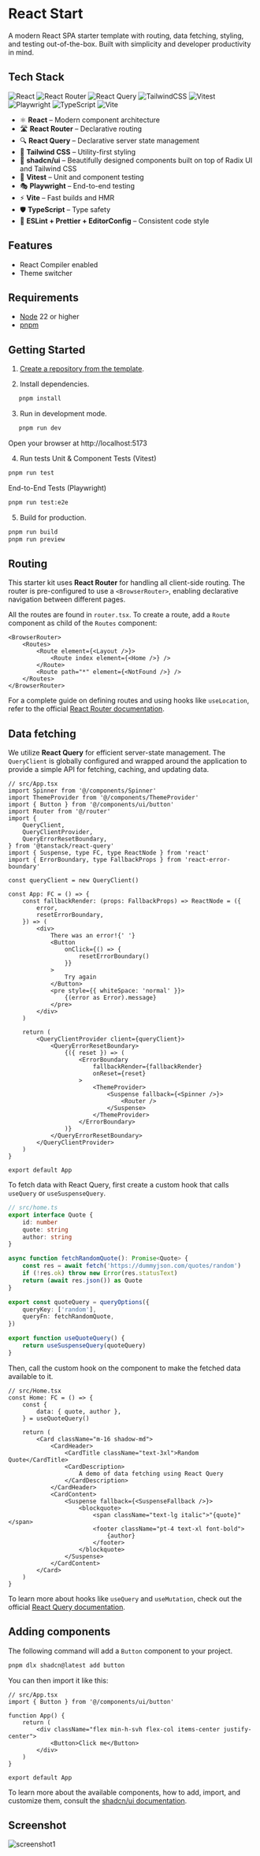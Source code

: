 # React Start

A modern React SPA starter template with routing, data fetching, styling, and testing out-of-the-box. Built with simplicity and developer productivity in mind.

## Tech Stack

![React](https://img.shields.io/badge/react-%2320232a.svg?style=for-the-badge&logo=react&logoColor=%2361DAFB)
![React Router](https://img.shields.io/badge/React_Router-CA4245?style=for-the-badge&logo=react-router&logoColor=white)
![React Query](https://img.shields.io/badge/-React%20Query-FF4154?style=for-the-badge&logo=react%20query&logoColor=white)
![TailwindCSS](https://img.shields.io/badge/tailwindcss-%2338B2AC.svg?style=for-the-badge&logo=tailwind-css&logoColor=white)
![Vitest](https://img.shields.io/badge/-Vitest-252529?style=for-the-badge&logo=vitest&logoColor=FCC72B)
![Playwright](https://img.shields.io/badge/-playwright-%232EAD33?style=for-the-badge&logo=playwright&logoColor=white)
![TypeScript](https://img.shields.io/badge/typescript-%23007ACC.svg?style=for-the-badge&logo=typescript&logoColor=white)
![Vite](https://img.shields.io/badge/vite-%23646CFF.svg?style=for-the-badge&logo=vite&logoColor=white)

- ⚛ **React** – Modern component architecture
- 🛣 **React Router** – Declarative routing
- 🔍 **React Query** – Declarative server state management
- 🎨 **Tailwind CSS** – Utility-first styling
- 💅 **shadcn/ui** – Beautifully designed components built on top of Radix UI and Tailwind CSS
- 🧪 **Vitest** – Unit and component testing
- 🎭 **Playwright** – End-to-end testing
- ⚡ **Vite** – Fast builds and HMR
- 🛡 **TypeScript** – Type safety
- 🧹 **ESLint + Prettier + EditorConfig** – Consistent code style

## Features

- React Compiler enabled
- Theme switcher

## Requirements

- [Node](https://nodejs.org/en/download) 22 or higher
- [pnpm](https://pnpm.io/installation)

## Getting Started

1. [Create a repository from the template](https://docs.github.com/en/repositories/creating-and-managing-repositories/creating-a-repository-from-a-template#creating-a-repository-from-a-template).

2. Install dependencies.

```sh
   pnpm install
```

3. Run in development mode.

```sh
   pnpm run dev
```

Open your browser at http://localhost:5173

4. Run tests
   Unit & Component Tests (Vitest)

```sh
pnpm run test
```

End-to-End Tests (Playwright)

```sh
pnpm run test:e2e
```

5. Build for production.

```sh
pnpm run build
pnpm run preview
```

## Routing

This starter kit uses **React Router** for handling all client-side routing. The router is pre-configured to use a `<BrowserRouter>`, enabling declarative navigation between different pages.

All the routes are found in `router.tsx`. To create a route, add a `Route` component as child of the `Routes` component:

```tsx
<BrowserRouter>
    <Routes>
        <Route element={<Layout />}>
            <Route index element={<Home />} />
        </Route>
        <Route path="*" element={<NotFound />} />
    </Routes>
</BrowserRouter>
```

For a complete guide on defining routes and using hooks like `useLocation`, refer to the official [React Router documentation](https://reactrouter.com/start/data/routing).

## Data fetching

We utilize **React Query** for efficient server-state management. The `QueryClient` is globally configured and wrapped around the application to provide a simple API for fetching, caching, and updating data.

```tsx
// src/App.tsx
import Spinner from '@/components/Spinner'
import ThemeProvider from '@/components/ThemeProvider'
import { Button } from '@/components/ui/button'
import Router from '@/router'
import {
    QueryClient,
    QueryClientProvider,
    QueryErrorResetBoundary,
} from '@tanstack/react-query'
import { Suspense, type FC, type ReactNode } from 'react'
import { ErrorBoundary, type FallbackProps } from 'react-error-boundary'

const queryClient = new QueryClient()

const App: FC = () => {
    const fallbackRender: (props: FallbackProps) => ReactNode = ({
        error,
        resetErrorBoundary,
    }) => (
        <div>
            There was an error!{' '}
            <Button
                onClick={() => {
                    resetErrorBoundary()
                }}
            >
                Try again
            </Button>
            <pre style={{ whiteSpace: 'normal' }}>
                {(error as Error).message}
            </pre>
        </div>
    )

    return (
        <QueryClientProvider client={queryClient}>
            <QueryErrorResetBoundary>
                {({ reset }) => (
                    <ErrorBoundary
                        fallbackRender={fallbackRender}
                        onReset={reset}
                    >
                        <ThemeProvider>
                            <Suspense fallback={<Spinner />}>
                                <Router />
                            </Suspense>
                        </ThemeProvider>
                    </ErrorBoundary>
                )}
            </QueryErrorResetBoundary>
        </QueryClientProvider>
    )
}

export default App
```

To fetch data with React Query, first create a custom hook that calls `useQuery` or `useSuspenseQuery`.

```ts
// src/home.ts
export interface Quote {
    id: number
    quote: string
    author: string
}

async function fetchRandomQuote(): Promise<Quote> {
    const res = await fetch('https://dummyjson.com/quotes/random')
    if (!res.ok) throw new Error(res.statusText)
    return (await res.json()) as Quote
}

export const quoteQuery = queryOptions({
    queryKey: ['random'],
    queryFn: fetchRandomQuote,
})

export function useQuoteQuery() {
    return useSuspenseQuery(quoteQuery)
}
```

Then, call the custom hook on the component to make the fetched data available to it.

```tsx
// src/Home.tsx
const Home: FC = () => {
    const {
        data: { quote, author },
    } = useQuoteQuery()

    return (
        <Card className="m-16 shadow-md">
            <CardHeader>
                <CardTitle className="text-3xl">Random Quote</CardTitle>
                <CardDescription>
                    A demo of data fetching using React Query
                </CardDescription>
            </CardHeader>
            <CardContent>
                <Suspense fallback={<SuspenseFallback />}>
                    <blockquote>
                        <span className="text-lg italic">"{quote}"</span>
                        <footer className="pt-4 text-xl font-bold">
                            {author}
                        </footer>
                    </blockquote>
                </Suspense>
            </CardContent>
        </Card>
    )
}
```

To learn more about hooks like `useQuery` and `useMutation`, check out the official [React Query documentation](https://tanstack.com/query/latest/docs/framework/react/quick-start).

## Adding components

The following command will add a `Button` component to your project.

```sh
pnpm dlx shadcn@latest add button
```

You can then import it like this:

```tsx
// src/App.tsx
import { Button } from '@/components/ui/button'

function App() {
    return (
        <div className="flex min-h-svh flex-col items-center justify-center">
            <Button>Click me</Button>
        </div>
    )
}

export default App
```

To learn more about the available components, how to add, import, and customize them, consult the [shadcn/ui documentation](https://ui.shadcn.com/docs/installation/vite#add-components).

## Screenshot

![screenshot1](/screenshot.png)
